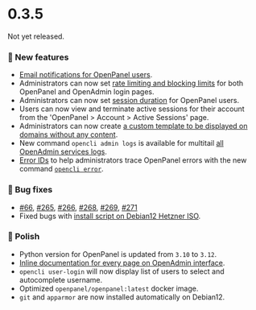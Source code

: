 # 0.3.5

Not yet released.

### 🚀 New features
- [Email notifications for OpenPanel users](/docs/panel/account/notifications/).
- Administrators can now set [rate limiting and blocking limits](/docs/admin/intro/#brute-force-protection) for both OpenPanel and OpenAdmin login pages.
- Administrators can now set [session duration](https://dev.openpanel.com/cli/config.html#session-duration) for OpenPanel users.
- Users can now view and terminate active sessions for their account from the 'OpenPanel > Account > Active Sessions' page.
- Administrators can now create [a custom template to be displayed on domains without any content](https://i.ibb.co/tXkHKyL/default-landing.png).
- New command `opencli admin logs` is available for multitail [all OpenAdmin services logs](https://dev.openpanel.com/logs.html).
- [Error IDs](https://i.postimg.cc/dtC3M7Mq/500.png) to help administrators trace OpenPanel errors with the new command [`opencli error`](https://dev.openpanel.com/cli/error.html).

### 🐛 Bug fixes
- [#66](https://github.com/stefanpejcic/OpenPanel/issues/66), [#265](https://github.com/stefanpejcic/OpenPanel/issues/265), [#266](https://github.com/stefanpejcic/OpenPanel/issues/266), [#268](https://github.com/stefanpejcic/OpenPanel/issues/268), [#269](https://github.com/stefanpejcic/OpenPanel/issues/269), [#271](https://github.com/stefanpejcic/OpenPanel/issues/271)
- Fixed bugs with [install script on Debian12 Hetzner ISO](https://community.openpanel.org/d/110-installation-issue/6).

### 💅 Polish
- Python version for OpenPanel is updated from `3.10` to `3.12`.
- [Inline documentation for every page on OpenAdmin interface](https://i.postimg.cc/6tzM8Rtg/2024-10-31-20-32.png).
- `opencli user-login` will now display list of users to select and autocomplete username.
- Optimized `openpanel/openpanel:latest` docker image.
- `git` and `apparmor` are now installed automatically on Debian12.
